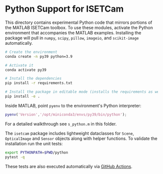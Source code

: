 # Python Support for ISETCam

This directory contains experimental Python code that mirrors portions of the
MATLAB ISETCam toolbox.  To use these modules, activate the Python environment
that accompanies the MATLAB examples. Installing the package will pull in
`numpy`, `scipy`, `pillow`, `imageio`, and `scikit-image` automatically.

```bash
# Create the environment
conda create -n py39 python=3.9

# Activate it
conda activate py39

# Install the dependencies
pip install -r requirements.txt

# Install the package in editable mode (installs the requirements as well)
pip install -e .
```

Inside MATLAB, point `pyenv` to the environment's Python interpreter:

```matlab
pyenv('Version','/opt/miniconda3/envs/py39/bin/python');
```

For a detailed walkthrough see `s_python.m` in this folder.

The ``isetcam`` package includes lightweight dataclasses for ``Scene``,
``OpticalImage`` and ``Sensor`` objects along with helper functions.  To
validate the installation run the unit tests:

```bash
export PYTHONPATH=$PWD/python
pytest -q
```

These tests are also executed automatically via
[GitHub Actions](../.github/workflows/python-tests.yml).
